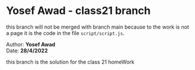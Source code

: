 # Yosef Awad - class21 branch


this branch will not be merged with branch main because to the work is not a page it is the code in the file `script/script.js`.

Author: **Yosef Awad**<br>
Date: **28/4/2022**

this branch is the solution for the class 21 homeWork